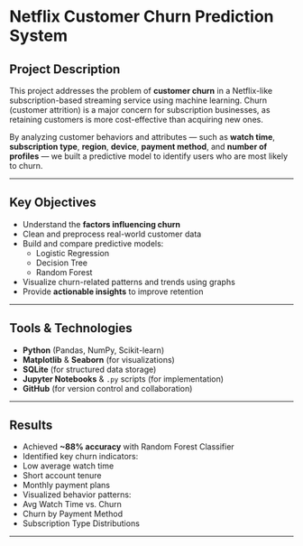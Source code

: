 #  Netflix Customer Churn Prediction System

##  Project Description

This project addresses the problem of **customer churn** in a Netflix-like subscription-based streaming service using machine learning. Churn (customer attrition) is a major concern for subscription businesses, as retaining customers is more cost-effective than acquiring new ones.

By analyzing customer behaviors and attributes — such as **watch time**, **subscription type**, **region**, **device**, **payment method**, and **number of profiles** — we built a predictive model to identify users who are most likely to churn.

---

##  Key Objectives

- Understand the **factors influencing churn**
- Clean and preprocess real-world customer data
- Build and compare predictive models:
  - Logistic Regression
  - Decision Tree
  - Random Forest
- Visualize churn-related patterns and trends using graphs
- Provide **actionable insights** to improve retention

---

##  Tools & Technologies

- **Python** (Pandas, NumPy, Scikit-learn)
- **Matplotlib** & **Seaborn** (for visualizations)
- **SQLite** (for structured data storage)
- **Jupyter Notebooks** & `.py` scripts (for implementation)
- **GitHub** (for version control and collaboration)

---

##  Results

-  Achieved **~88% accuracy** with Random Forest Classifier
-  Identified key churn indicators:
  -	 Low average watch time
  -	 Short account tenure
  -	 Monthly payment plans
-  Visualized behavior patterns:
  - Avg Watch Time vs. Churn
  - Churn by Payment Method
  - Subscription Type Distributions

---

